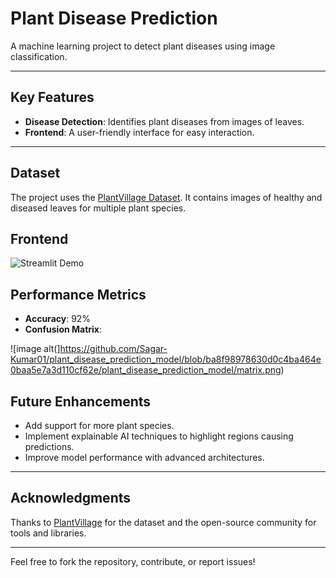 
# Plant Disease Prediction

A machine learning project to detect plant diseases using image classification.

---

## Key Features

- **Disease Detection**: Identifies plant diseases from images of leaves.
- **Frontend**: A user-friendly interface for easy interaction.

---

## Dataset

The project uses the [PlantVillage Dataset](https://www.kaggle.com/datasets/abdallahalidev/plantvillage-dataset). It contains images of healthy and diseased leaves for multiple plant species.


## Frontend
![Streamlit Demo](docs/demo.gif)

## Performance Metrics

- **Accuracy**: 92%
- **Confusion Matrix**:

 ![image alt(]https://github.com/Sagar-Kumar01/plant_disease_prediction_model/blob/ba8f98978630d0c4ba464e0baa5e7a3d110cf62e/plant_disease_prediction_model/matrix.png)

## Future Enhancements

- Add support for more plant species.
- Implement explainable AI techniques to highlight regions causing predictions.
- Improve model performance with advanced architectures.

---

## Acknowledgments

Thanks to [PlantVillage](https://www.plantvillage.psu.edu/) for the dataset and the open-source community for tools and libraries.

---

Feel free to fork the repository, contribute, or report issues!
